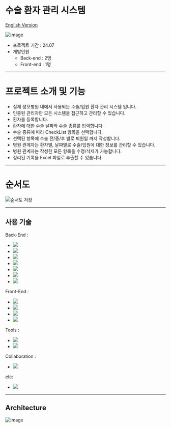 # 수술 환자 관리 시스템

[English Version](README.en.md)

![image](https://github.com/user-attachments/assets/bd613b85-edd0-4a7b-a2ca-4f527a0caaac)

- 프로젝트 기간 : 24.07
- 개발인원
  - Back-end : 2명
  - Front-end : 1명

---
# 프로젝트 소개 및 기능
- 실제 성모병원 내에서 사용되는 수술/입원 환자 관리 시스템 입니다.
- 인증된 관리자만 모든 시스템을 접근하고 관리할 수 있습니다.
- 환자를 등록합니다.
- 환자에 대한 수술 날짜와 수술 종류를 입력합니다.
- 수술 종류에 따라 CheckList 항목을 선택합니다.
- 선택된 항목에 수술 전/중/후 별로 퇴원일 까지 작성합니다.
- 병원 관계자는 환자별, 날짜별로 수술/입원에 대한 정보를 관리할 수 있습니다.
- 병원 관계자는 작성한 모든 항목을 수정/삭제가 가능합니다.
- 정리된 기록을 Excel 파일로 추출할 수 있습니다.

---
# 순서도
![순서도 저장](https://github.com/user-attachments/assets/738dc6ff-a3e4-4c60-987e-2b08799ece60)



---
## 사용 기술
Back-End : 
- <img src="https://img.shields.io/badge/springboot-6DB33F?style=for-the-badge&logo=springboot&logoColor=white">
- <img src="https://img.shields.io/badge/spring%20security-6DB33F?style=for-the-badge&logo=spring%20security&logoColor=white">
- <img src="https://img.shields.io/badge/json%20web%20tokens-000000?style=for-the-badge&logo=json%20web%20tokens&logoColor=white">
- <img src="https://img.shields.io/badge/mysql-4479A1?style=for-the-badge&logo=mysql&logoColor=white">
- <img src="https://img.shields.io/badge/amazon%20ec2-FF9900?style=for-the-badge&logo=amazon%20ec2&logoColor=white">
- <img src="https://img.shields.io/badge/swagger-85EA2D?style=for-the-badge&logo=swagger&logoColor=white">
- <img src="https://img.shields.io/badge/nginx-85EA2D?style=for-the-badge&logo=nginx&logoColor=white">


Front-End :
- <img src="https://img.shields.io/badge/react-61DAFB?style=for-the-badge&logo=react&logoColor=white">
- <img src="https://img.shields.io/badge/react%20query-FF4154?style=for-the-badge&logo=react%20query&logoColor=white">
- <img src="https://img.shields.io/badge/tailwind%20css-06B6D4?style=for-the-badge&logo=tailwind%20css&logoColor=white">
- <img src="https://img.shields.io/badge/zustand-000000?style=for-the-badge&logo=next&logoColor=white">

Tools :
- <img src="https://img.shields.io/badge/visual%20studio%20code%20studio-007ACC?style=for-the-badge&logo=visual%20studio%20code&logoColor=white">
- <img src="https://img.shields.io/badge/intellij%20idea-000000?style=for-the-badge&logo=intellij%20idea&logoColor=white">

Collaboration :
- <img src="https://img.shields.io/badge/github-181717?style=for-the-badge&logo=github&logoColor=white">

etc:
- <img src="https://img.shields.io/badge/docker-2496ED?style=for-the-badge&logo=docker&logoColor=white">
---
## Architecture
![image](https://github.com/user-attachments/assets/37f8ac0a-17dd-4139-8c6d-20f8f4702e1f)

